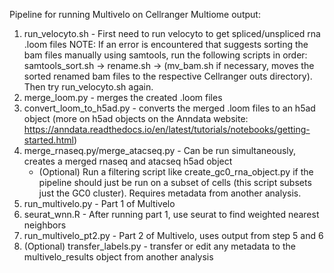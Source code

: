 Pipeline for running Multivelo on Cellranger Multiome output:
1. run_velocyto.sh - First need to run velocyto to get spliced/unspliced rna .loom files
   NOTE: If an error is encountered that suggests sorting the bam files manually using samtools, run the following scripts in order:
     samtools_sort.sh -> rename.sh -> (mv_bam.sh if necessary, moves the sorted renamed bam files to the respective Cellranger outs directory). Then try run_velocyto.sh again.
2. merge_loom.py - merges the created .loom files
3. convert_loom_to_h5ad.py - converts the merged .loom files to an h5ad object (more on h5ad objects on the Anndata website: https://anndata.readthedocs.io/en/latest/tutorials/notebooks/getting-started.html)
4. merge_rnaseq.py/merge_atacseq.py - Can be run simultaneously, creates a merged rnaseq and atacseq h5ad object
   - (Optional) Run a filtering script like create_gc0_rna_object.py if the pipeline should just be run on a subset of cells (this script subsets just the GC0 cluster). Requires metadata from another analysis.
5. run_multivelo.py - Part 1 of Multivelo
6. seurat_wnn.R - After running part 1, use seurat to find weighted nearest neighbors
7. run_multivelo_pt2.py - Part 2 of Multivelo, uses output from step 5 and 6
8. (Optional) transfer_labels.py - transfer or edit any metadata to the multivelo_results object from another analysis
